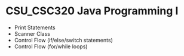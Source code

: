# CSU_CSC320 Java Programming I

* Print Statements
* Scanner Class
* Control Flow (if/else/switch statements)
* Control Flow (for/while loops)
